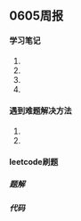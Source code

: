 ## 0605周报

#### 学习笔记

1.

2.

3.

4.

#### 遇到难题解决方法

1.

2.

#### leetcode刷题

##### 题解

##### 代码

```

```



